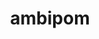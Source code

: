 ---
id: 424
title: ambipom
types: [normal]
image: https://raw.githubusercontent.com/PokeAPI/sprites/master/sprites/pokemon/424.png
---